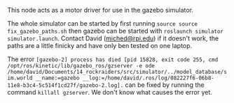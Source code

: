 This node acts as a motor driver for use in the gazebo simulator.


The whole simulator can be started by first running `source source fix_gazebo_paths.sh` then gazebo can be started with `roslaunch simulator simulator.launch`. Contact David (miched@rpi.edu) if it doesn't work, the paths are a little finicky and have only ben tested on one laptop. 


The error 
`[gazebo-2] process has died [pid 15828, exit code 255, cmd /opt/ros/kinetic/lib/gazebo_ros/gzserver -e ode /home/david/Documents/14_rockraiders/src/simulator/../model_database/sim.world __name:=gazebo __log:=/home/david/.ros/log/082227f6-06b8-11e8-b3c4-5c514f1cd27f/gazebo-2.log].` 
can be fixed by running the command `killall gzserver`. We don't know what causes the error yet.